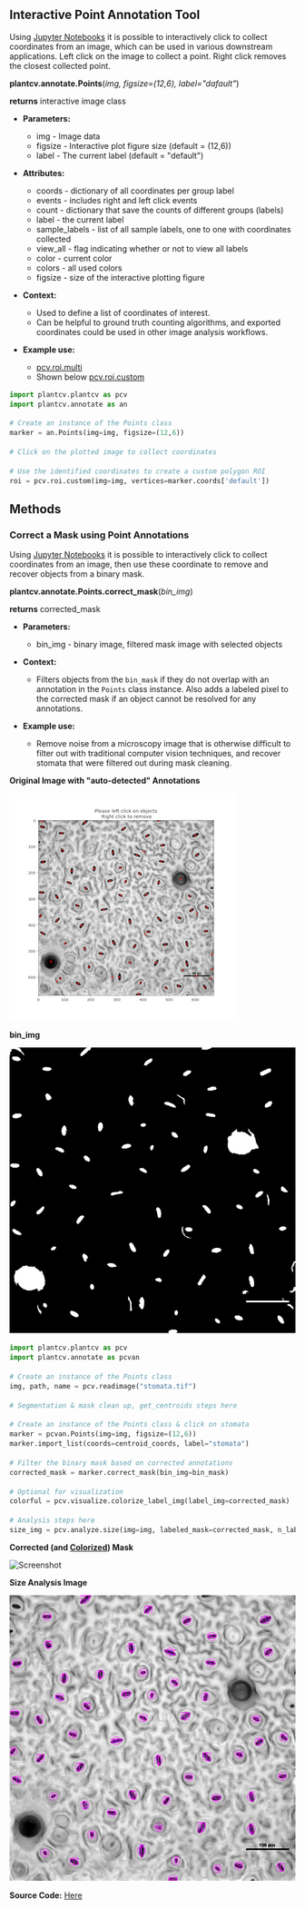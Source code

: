 ## Interactive Point Annotation Tool

Using [Jupyter Notebooks](https://plantcv.readthedocs.io/en/stable/jupyter/) it is possible to interactively click to collect coordinates from an image, which can be used in various downstream applications. Left click on the image to collect a point. Right click removes the
closest collected point.

**plantcv.annotate.Points**(*img, figsize=(12,6), label="dafault"*)

**returns** interactive image class

- **Parameters:**
    - img - Image data
    - figsize - Interactive plot figure size (default = (12,6))
    - label - The current label (default = "default")

- **Attributes:**
    - coords - dictionary of all coordinates per group label
    - events - includes right and left click events
    - count - dictionary that save the counts of different groups (labels)
    - label - the current label
    - sample_labels - list of all sample labels, one to one with coordinates collected 
    - view_all - flag indicating whether or not to view all labels 
    - color - current color 
    - colors - all used colors 
    - figsize - size of the interactive plotting figure 

- **Context:**
    - Used to define a list of coordinates of interest.
    - Can be helpful to ground truth counting algorithms, and exported coordinates could be used in other image analysis workflows.
- **Example use:**
    - [pcv.roi.multi](https://plantcv.readthedocs.io/en/stable/roi_multi/)
    - Shown below [pcv.roi.custom](https://plantcv.readthedocs.io/en/stable/roi_custom/)


```python
import plantcv.plantcv as pcv 
import plantcv.annotate as an

# Create an instance of the Points class
marker = an.Points(img=img, figsize=(12,6))

# Click on the plotted image to collect coordinates

# Use the identified coordinates to create a custom polygon ROI
roi = pcv.roi.custom(img=img, vertices=marker.coords['default'])

```

## Methods
### Correct a Mask using Point Annotations

Using [Jupyter Notebooks](https://plantcv.readthedocs.io/en/stable/jupyter/) it is possible to interactively click to collect coordinates from an image, then use these coordinate to remove and recover objects from a binary mask.

**plantcv.annotate.Points.correct_mask**(*bin_img*)

**returns** corrected_mask

- **Parameters:**
    - bin_img - binary image, filtered mask image with selected objects
    
- **Context:**
    - Filters objects from the `bin_mask` if they do not overlap with an annotation in the `Points` class instance. Also adds a labeled pixel to the corrected mask if an object cannot be resolved for any annotations.

- **Example use:**
    - Remove noise from a microscopy image that is otherwise difficult to filter out with traditional computer vision
    techniques, and recover stomata that were filtered out during mask cleaning. 

**Original Image with "auto-detected" Annotations**

![Screenshot](img/documentation_images/points_correct_mask/auto_annotated_stomata.png)

**bin_img**

![Screenshot](img/documentation_images/points_correct_mask/bin_mask.png)

```python
import plantcv.plantcv as pcv 
import plantcv.annotate as pcvan

# Create an instance of the Points class
img, path, name = pcv.readimage("stomata.tif")

# Segmentation & mask clean up, get_centroids steps here 

# Create an instance of the Points class & click on stomata
marker = pcvan.Points(img=img, figsize=(12,6))
marker.import_list(coords=centroid_coords, label="stomata")

# Filter the binary mask based on corrected annotations
corrected_mask = marker.correct_mask(bin_img=bin_mask)

# Optional for visualization
colorful = pcv.visualize.colorize_label_img(label_img=corrected_mask)

# Analysis steps here
size_img = pcv.analyze.size(img=img, labeled_mask=corrected_mask, n_labels=num)
```

**Corrected (and [Colorized](https://plantcv.readthedocs.io/en/stable/visualize_colorize_label_img/)) Mask**

![Screenshot](img/documentation_images/points_correct_mask/colorized_labele_img.png)

**Size Analysis Image**

![Screenshot](img/documentation_images/points_correct_mask/shape_img.png)

**Source Code:** [Here](https://github.com/danforthcenter/plantcv-annotate/blob/main/plantcv/annoate/classes.py)
